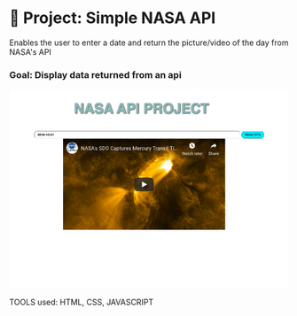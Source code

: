 # 🚀 Project: Simple NASA API

Enables the user to enter a date and return the picture/video of the day from NASA's API


### Goal: Display data returned from an api

![alt tag](nasaSS.png)


TOOLS used: HTML, CSS, JAVASCRIPT

